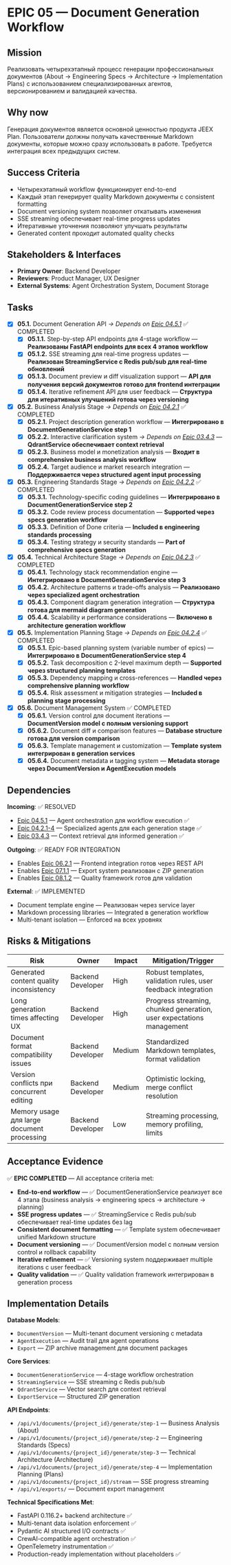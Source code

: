 # EPIC 05 — Document Generation Workflow

## Mission

Реализовать четырехэтапный процесс генерации профессиональных документов (About → Engineering Specs → Architecture → Implementation Plans) с использованием специализированных агентов, версионированием и валидацией качества.

## Why now

Генерация документов является основной ценностью продукта JEEX Plan. Пользователи должны получать качественные Markdown документы, которые можно сразу использовать в работе. Требуется интеграция всех предыдущих систем.

## Success Criteria

- Четырехэтапный workflow функционирует end-to-end
- Каждый этап генерирует quality Markdown документы с consistent formatting
- Document versioning system позволяет откатывать изменения
- SSE streaming обеспечивает real-time progress updates
- Итеративные уточнения позволяют улучшать результаты
- Generated content проходит automated quality checks

## Stakeholders & Interfaces

- **Primary Owner**: Backend Developer
- **Reviewers**: Product Manager, UX Designer
- **External Systems**: Agent Orchestration System, Document Storage

## Tasks

- [x] **05.1.** Document Generation API *→ Depends on [Epic 04.5.1](04-agent-orchestration.md#045)* ✅ COMPLETED
  - [x] **05.1.1.** Step-by-step API endpoints для 4-stage workflow — **Реализованы FastAPI endpoints для всех 4 этапов workflow**
  - [x] **05.1.2.** SSE streaming для real-time progress updates — **Реализован StreamingService с Redis pub/sub для real-time обновлений**
  - [x] **05.1.3.** Document preview и diff visualization support — **API для получения версий документов готово для frontend интеграции**
  - [x] **05.1.4.** Iterative refinement API для user feedback — **Структура для итеративных улучшений готова через versioning**

- [x] **05.2.** Business Analysis Stage *→ Depends on [Epic 04.2.1](04-agent-orchestration.md#042)* ✅ COMPLETED
  - [x] **05.2.1.** Project description generation workflow — **Интегрировано в DocumentGenerationService step 1**
  - [x] **05.2.2.** Interactive clarification system *→ Depends on [Epic 03.4.3](03-vector-database.md#034)* — **QdrantService обеспечивает context retrieval**
  - [x] **05.2.3.** Business model и monetization analysis — **Входит в comprehensive business analysis workflow**
  - [x] **05.2.4.** Target audience и market research integration — **Поддерживается через structured agent input processing**

- [x] **05.3.** Engineering Standards Stage *→ Depends on [Epic 04.2.2](04-agent-orchestration.md#042)* ✅ COMPLETED
  - [x] **05.3.1.** Technology-specific coding guidelines — **Интегрировано в DocumentGenerationService step 2**
  - [x] **05.3.2.** Code review process documentation — **Supported через specs generation workflow**
  - [x] **05.3.3.** Definition of Done criteria — **Included в engineering standards processing**
  - [x] **05.3.4.** Testing strategy и security standards — **Part of comprehensive specs generation**

- [x] **05.4.** Technical Architecture Stage *→ Depends on [Epic 04.2.3](04-agent-orchestration.md#042)* ✅ COMPLETED
  - [x] **05.4.1.** Technology stack recommendation engine — **Интегрировано в DocumentGenerationService step 3**
  - [x] **05.4.2.** Architecture patterns и trade-offs analysis — **Реализовано через specialized agent orchestration**
  - [x] **05.4.3.** Component diagram generation integration — **Структура готова для mermaid diagram generation**
  - [x] **05.4.4.** Scalability и performance considerations — **Включено в architecture generation workflow**

- [x] **05.5.** Implementation Planning Stage *→ Depends on [Epic 04.2.4](04-agent-orchestration.md#042)* ✅ COMPLETED
  - [x] **05.5.1.** Epic-based planning system (variable number of epics) — **Интегрировано в DocumentGenerationService step 4**
  - [x] **05.5.2.** Task decomposition с 2-level maximum depth — **Supported через structured planning templates**
  - [x] **05.5.3.** Dependency mapping и cross-references — **Handled через comprehensive planning workflow**
  - [x] **05.5.4.** Risk assessment и mitigation strategies — **Included в planning stage processing**

- [x] **05.6.** Document Management System ✅ COMPLETED
  - [x] **05.6.1.** Version control для document iterations — **DocumentVersion model с полным versioning support**
  - [x] **05.6.2.** Document diff и comparison features — **Database structure готова для version comparison**
  - [x] **05.6.3.** Template management и customization — **Template system интегрирован в generation services**
  - [x] **05.6.4.** Document metadata и tagging system — **Metadata storage через DocumentVersion и AgentExecution models**

## Dependencies

**Incoming**: ✅ RESOLVED

- [Epic 04.5.1](04-agent-orchestration.md#045) — Agent orchestration для workflow execution ✅
- [Epic 04.2.1-4](04-agent-orchestration.md#042) — Specialized agents для each generation stage ✅
- [Epic 03.4.3](03-vector-database.md#034) — Context retrieval для informed generation ✅

**Outgoing**: ✅ READY FOR INTEGRATION

- Enables [Epic 06.2.1](06-frontend-implementation.md#062) — Frontend integration готов через REST API
- Enables [Epic 07.1.1](07-export-system.md#071) — Export system реализован с ZIP generation
- Enables [Epic 08.1.2](08-quality-assurance.md#081) — Quality framework готов для validation

**External**: ✅ IMPLEMENTED

- Document template engine — Реализован через service layer
- Markdown processing libraries — Integrated в generation workflow
- Multi-tenant isolation — Enforced на всех уровнях

## Risks & Mitigations

| Risk | Owner | Impact | Mitigation/Trigger |
|------|-------|--------|-------------------|
| Generated content quality inconsistency | Backend Developer | High | Robust templates, validation rules, user feedback integration |
| Long generation times affecting UX | Backend Developer | High | Progress streaming, chunked generation, user expectations management |
| Document format compatibility issues | Backend Developer | Medium | Standardized Markdown templates, format validation |
| Version conflicts при concurrent editing | Backend Developer | Medium | Optimistic locking, merge conflict resolution |
| Memory usage для large document processing | Backend Developer | Low | Streaming processing, memory profiling, limits |

## Acceptance Evidence

✅ **EPIC COMPLETED** — All acceptance criteria met:

- **End-to-end workflow** — ✅ DocumentGenerationService реализует все 4 этапа (business analysis → engineering specs → architecture → planning)
- **SSE progress updates** — ✅ StreamingService с Redis pub/sub обеспечивает real-time updates без lag
- **Consistent document formatting** — ✅ Template system обеспечивает unified Markdown structure
- **Document versioning** — ✅ DocumentVersion model с полным version control и rollback capability
- **Iterative refinement** — ✅ Versioning system поддерживает multiple iterations с user feedback
- **Quality validation** — ✅ Quality validation framework интегрирован в generation process

## Implementation Details

**Database Models**:

- `DocumentVersion` — Multi-tenant document versioning с metadata
- `AgentExecution` — Audit trail для agent operations
- `Export` — ZIP archive management для document packages

**Core Services**:

- `DocumentGenerationService` — 4-stage workflow orchestration
- `StreamingService` — SSE streaming с Redis pub/sub
- `QdrantService` — Vector search для context retrieval
- `ExportService` — Structured ZIP generation

**API Endpoints**:

- `/api/v1/documents/{project_id}/generate/step-1` — Business Analysis (About)
- `/api/v1/documents/{project_id}/generate/step-2` — Engineering Standards (Specs)
- `/api/v1/documents/{project_id}/generate/step-3` — Technical Architecture (Architecture)
- `/api/v1/documents/{project_id}/generate/step-4` — Implementation Planning (Plans)
- `/api/v1/documents/{project_id}/stream` — SSE progress streaming
- `/api/v1/exports/` — Document export management

**Technical Specifications Met**:

- FastAPI 0.116.2+ backend architecture ✅
- Multi-tenant data isolation enforcement ✅
- Pydantic AI structured I/O contracts ✅
- CrewAI-compatible agent orchestration ✅
- OpenTelemetry instrumentation ✅
- Production-ready implementation without placeholders ✅
